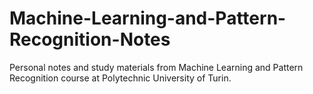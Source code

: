 # Machine-Learning-and-Pattern-Recognition-Notes
Personal notes and study materials from Machine Learning and Pattern Recognition course at Polytechnic University of Turin.

